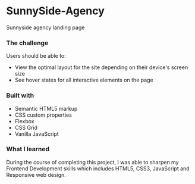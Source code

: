 # SunnySide-Agency
Sunnyside agency landing page

### The challenge

Users should be able to:

- View the optimal layout for the site depending on their device's screen size
- See hover states for all interactive elements on the page

### Built with

- Semantic HTML5 markup
- CSS custom properties
- Flexbox
- CSS Grid
- Vanilla JavaScript

### What I learned

During the course of completing this project, I was able to sharpen my Frontend Development skills which includes HTML5, CSS3, JavaScript and Responsive web design.
